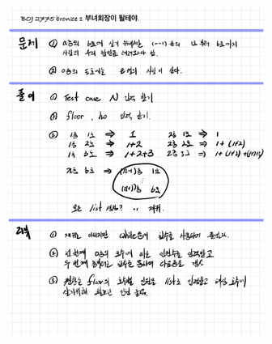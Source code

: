 ![D15F4BC2-37D0-4F55-A67B-F1046BE29A70](README.assets/D15F4BC2-37D0-4F55-A67B-F1046BE29A70-1662821349081-2.jpeg)